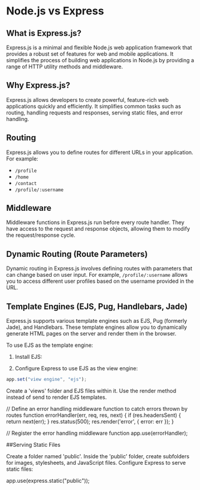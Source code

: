 # Node.js vs Express

## What is Express.js?

Express.js is a minimal and flexible Node.js web application framework that provides a robust set of features for web and mobile applications. It simplifies the process of building web applications in Node.js by providing a range of HTTP utility methods and middleware.

## Why Express.js?

Express.js allows developers to create powerful, feature-rich web applications quickly and efficiently. It simplifies common tasks such as routing, handling requests and responses, serving static files, and error handling.

## Routing

Express.js allows you to define routes for different URLs in your application. For example:
- `/profile`
- `/home`
- `/contact`
- `/profile/:username`

## Middleware

Middleware functions in Express.js run before every route handler. They have access to the request and response objects, allowing them to modify the request/response cycle.

## Dynamic Routing (Route Parameters)

Dynamic routing in Express.js involves defining routes with parameters that can change based on user input. For example, `/profile/:username` allows you to access different user profiles based on the username provided in the URL.

## Template Engines (EJS, Pug, Handlebars, Jade)

Express.js supports various template engines such as EJS, Pug (formerly Jade), and Handlebars. These template engines allow you to dynamically generate HTML pages on the server and render them in the browser.

To use EJS as the template engine:
1. Install EJS:

2. Configure Express to use EJS as the view engine:
```javascript
app.set("view engine", "ejs");
```

Create a 'views' folder and EJS files within it.
Use the render method instead of send to render EJS templates.


// Define an error handling middleware function to catch errors thrown by routes
function errorHandler(err, req, res, next) {
    if (res.headersSent) {
        return next(err);
    }
    res.status(500);
    res.render('error', { error: err });
}

// Register the error handling middleware function
app.use(errorHandler);


##Serving Static Files

Create a folder named 'public'.
Inside the 'public' folder, create subfolders for images, stylesheets, and JavaScript files.
Configure Express to serve static files:

app.use(express.static("public"));
